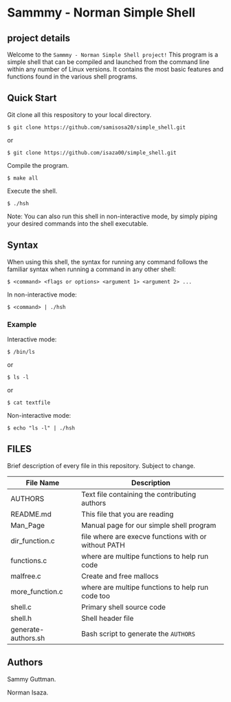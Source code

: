 # Sammmy - Norman Simple Shell

## project details
Welcome to the `Sammmy - Norman Simple Shell project!` This program is a simple shell that can be compiled and launched from the command line within any number of Linux versions. It contains the most basic features and functions found in the various shell programs.

## Quick Start

Git clone all this respository to your local directory.

`$ git clone https://github.com/samisosa20/simple_shell.git`

or

`$ git clone https://github.com/isaza00/simple_shell.git`

Compile the program.

`$ make all`

Execute the shell.

`$ ./hsh`

Note: You can also run this shell in non-interactive mode, by simply piping your desired commands into the shell executable.

## Syntax

When using this shell, the syntax for running any command follows the familiar syntax when running a command in any other shell:

`$ <command> <flags or options> <argument 1> <argument 2> ...`

In non-interactive mode:

`$ <command> | ./hsh`

### Example

Interactive mode:

`$ /bin/ls`

or

`$ ls -l`

or

`$ cat textfile`

Non-interactive mode:

`$ echo "ls -l" | ./hsh`

## FILES

Brief description of every file in this repository. Subject to change.

| **File Name**| **Description**|
| ----- | ---- |
| AUTHORS | Text file containing the contributing authors |
| README.md | This file that you are reading |
| Man_Page | Manual page for our simple shell program |
| dir_function.c | file where are execve functions with or without PATH |
| functions.c | where are multipe functions to help run code |
| malfree.c | Create and free mallocs |
| more_function.c | where are multipe functions to help run code too |
| shell.c | Primary shell source code |
| shell.h | Shell header file |
| generate-authors.sh | Bash script to generate the `AUTHORS` |

## Authors

Sammy Guttman.

Norman Isaza.